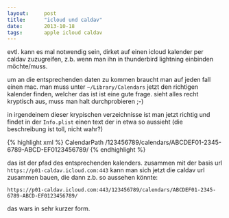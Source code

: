```yaml
---
layout: 	post
title:  	"icloud und caldav"
date:   	2013-10-18
tags:		apple icloud caldav
---
```

evtl. kann es mal notwendig sein, dirket auf einen icloud kalender per caldav zuzugreifen, z.b. wenn man ihn in thunderbird lightning einbinden möchte/muss.

um an die entsprechenden daten zu kommen braucht man auf jeden fall einen mac. man muss unter `~/Library/Calendars` jetzt den richtigen kalender finden, welcher das ist ist eine gute frage. sieht alles recht kryptisch aus, muss man halt durchprobieren ;-)

in irgendeinem dieser krypischen verzeichnisse ist man jetzt richtig und findet in der `Info.plist` einen text der in etwa so aussieht (die beschreibung ist toll, nicht wahr?)

{% highlight xml %}
<key>CalendarPath</key>
<string>/123456789/calendars/ABCDEF01-2345-6789-ABCD-EF0123456789/</string>
{% endhighlight %}
    
das ist der pfad des entsprechenden kalenders. zusammen mit der basis url `https://p01-caldav.icloud.com:443` kann man sich jetzt die caldav url zusammen bauen, die dann z.b. so aussehen könnte:

    https://p01-caldav.icloud.com:443/123456789/calendars/ABCDEF01-2345-6789-ABCD-EF0123456789/
    
das wars in sehr kurzer form.

